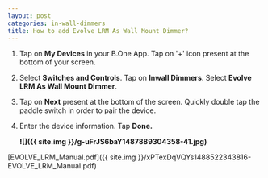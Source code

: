 ```yaml
---
layout: post
categories: in-wall-dimmers
title: How to add Evolve LRM As Wall Mount Dimmer?
---
```


1. Tap on **My Devices** in your B.One App. Tap on &#39;+&#39; icon present at the bottom of your screen.

2. Select **Switches and Controls**. Tap on **Inwall Dimmers**. Select **Evolve LRM As Wall Mount Dimmer**.

3. Tap on **Next** present at the bottom of the screen. Quickly double tap the paddle switch in order to pair the device.

4. Enter the device information. Tap **Done.**

    **![]({{ site.img }}/g-uFrJS6baY1487889304358-41.jpg)**

[EVOLVE_LRM_Manual.pdf]({{ site.img }}/xPTexDqVQYs1488522343816-EVOLVE_LRM_Manual.pdf)